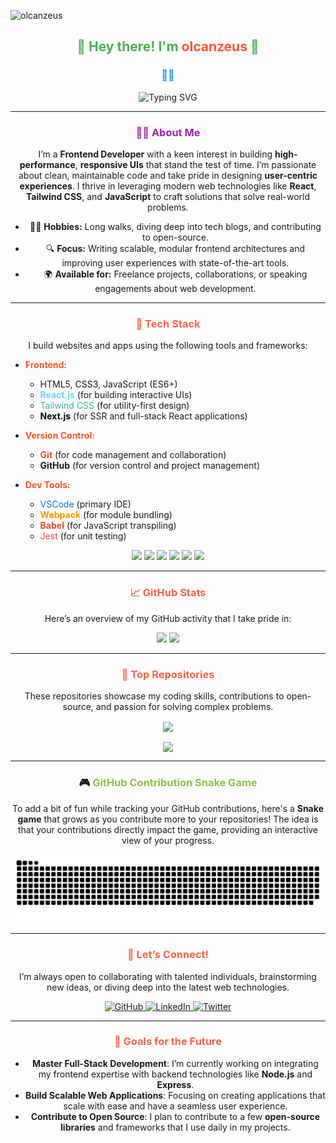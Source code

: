 <p align="left">
  <img src="https://komarev.com/ghpvc/?username=olcanzeus&label=Profile%20views&color=0e75b6&style=flat" alt="olcanzeus" />
</p>
<div align="center">
 
## <span style="color: #4CAF50;">🌟 Hey there! I'm <span style="color: #FF5733;">**olcanzeus**</span> 🌟</span>

### <span style="color: #2196F3;">👨‍💻<p align="center">
  <img src="https://readme-typing-svg.demolab.com?font=Fira+Code&duration=2000&pause=1000&center=true&vCenter=true&width=435&lines=Frontend+Developer;Code.+Design.+Build.;Let%E2%80%99s+walk+and+work+together+%F0%9F%91%A9%E2%80%8D%F0%9F%92%BB" alt="Typing SVG" />
</p></span>  

---

### <span style="color: #9C27B0;">🧑‍💻 **About Me**</span>

I’m a **Frontend Developer** with a keen interest in building **high-performance**, **responsive UIs** that stand the test of time. I’m passionate about clean, maintainable code and take pride in designing **user-centric experiences**. I thrive in leveraging modern web technologies like **React**, **Tailwind CSS**, and **JavaScript** to craft solutions that solve real-world problems.

- 🚶‍♂️ **Hobbies:** Long walks, diving deep into tech blogs, and contributing to open-source.  
- 🔍 **Focus:** Writing scalable, modular frontend architectures and improving user experiences with state-of-the-art tools.  
- 🌍 **Available for:** Freelance projects, collaborations, or speaking engagements about web development.

---

</div>

<div align="center">

### <span style="color: #FF6347;">🚀 **Tech Stack**</span>

I build websites and apps using the following tools and frameworks:

</div>

- <span style="color: #FF5722;">**Frontend:**</span>
  - HTML5, CSS3, JavaScript (ES6+)
  - **<span style="color: #61DAFB;">React.js</span>** (for building interactive UIs)
  - <span style="color: #38B2AC;">Tailwind CSS</span> (for utility-first design)
  - **<span style="color: #000000;">Next.js</span>** (for SSR and full-stack React applications)

- <span style="color: #FF5722;">**Version Control:**</span>
  - **<span style="color: #F05032;">Git</span>** (for code management and collaboration)
  - **GitHub** (for version control and project management)

- <span style="color: #FF5722;">**Dev Tools:**</span>
  - <span style="color: #007ACC;">VSCode</span> (primary IDE)
  - **<span style="color: #FF9800;">Webpack</span>** (for module bundling)
  - **<span style="color: #E44D26;">Babel</span>** (for JavaScript transpiling)
  - <span style="color: #F44336;">Jest</span> (for unit testing)

<p align="center">
  <img src="https://img.shields.io/badge/HTML5-FF5722?style=flat-square&logo=html5&logoColor=white" />
  <img src="https://img.shields.io/badge/CSS3-0277BD?style=flat-square&logo=css3&logoColor=white" />
  <img src="https://img.shields.io/badge/JavaScript-FBC02D?style=flat-square&logo=javascript&logoColor=black" />
  <img src="https://img.shields.io/badge/React-61DAFB?style=flat-square&logo=react&logoColor=black" />
  <img src="https://img.shields.io/badge/Tailwind%20CSS-38B2AC?style=flat-square&logo=tailwind-css&logoColor=white" />
  <img src="https://img.shields.io/badge/Git-F05032?style=flat-square&logo=git&logoColor=white" />
</p>

---

<div align="center">

### <span style="color: #FF6347;">📈 **GitHub Stats**</span>

Here’s an overview of my GitHub activity that I take pride in:

</div>

<p align="center">
  <img src="https://github-readme-stats.vercel.app/api?username=olcanzeus&show_icons=true&theme=radical" width="400"/>
  <img src="https://github-readme-streak-stats.herokuapp.com?user=olcanzeus&theme=radical&hide_border=true" width="400"/>
</p>

---

<div align="center">

### <span style="color: #FF6347;">📌 **Top Repositories**</span>

These repositories showcase my coding skills, contributions to open-source, and passion for solving complex problems.

</div>

<p align="center">
  <a href="https://github.com/olcanzeus/lobe-chat" target="_blank">
    <img align="center" src="https://github-readme-stats.vercel.app/api/pin/?username=olcanzeus&repo=lobe-chat&theme=blue-green" width="380"/>
  </a>
</p>

<p align="center">
  <a href="https://github.com/olcanzeus/tilelang" target="_blank">
    <img align="center" src="https://github-readme-stats.vercel.app/api/pin/?username=olcanzeus&repo=tilelang&theme=blue-green" width="380"/>
  </a>
</p>

---

<div align="center">

### 🎮 <span style="color: #8BC34A;">**GitHub Contribution Snake Game**</span>  
To add a bit of fun while tracking your GitHub contributions, here's a **Snake game** that grows as you contribute more to your repositories! The idea is that your contributions directly impact the game, providing an interactive view of your progress.

</div>

<p align="center">
  <img src="https://raw.githubusercontent.com/Platane/snk/output/github-contribution-grid-snake.svg" alt="GitHub Contribution Snake Game" />
</p>

---

<div align="center">

### <span style="color: #FF6347;">📣 **Let’s Connect!**</span>

I’m always open to collaborating with talented individuals, brainstorming new ideas, or diving deep into the latest web technologies.

</div>

<p align="center">
  <a href="https://github.com/olcanzeus" target="_blank">
    <img alt="GitHub" src="https://img.shields.io/badge/GitHub-100000?style=for-the-badge&logo=github&logoColor=white" />
  </a>
  <a href="https://www.linkedin.com/in/olcanzeus" target="_blank">
    <img alt="LinkedIn" src="https://img.shields.io/badge/LinkedIn-0e76a8?style=for-the-badge&logo=linkedin&logoColor=white" />
  </a>
  <a href="https://twitter.com/olcanzeus" target="_blank">
    <img alt="Twitter" src="https://img.shields.io/badge/Twitter-1DA1F2?style=for-the-badge&logo=twitter&logoColor=white" />
  </a>
</p>

---

<div align="center">

### <span style="color: #FF6347;">🎯 **Goals for the Future**</span>

- **Master Full-Stack Development**: I’m currently working on integrating my frontend expertise with backend technologies like **Node.js** and **Express**.  
- **Build Scalable Web Applications**: Focusing on creating applications that scale with ease and have a seamless user experience.  
- **Contribute to Open Source**: I plan to contribute to a few **open-source libraries** and frameworks that I use daily in my projects.

</div>

